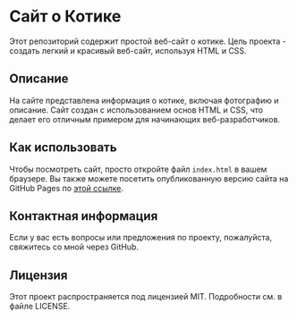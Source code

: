 # Сайт о Котике

Этот репозиторий содержит простой веб-сайт о котике. Цель проекта - создать легкий и красивый веб-сайт, используя HTML и CSS.

## Описание

На сайте представлена информация о котике, включая фотографию и описание. Сайт создан с использованием основ HTML и CSS, что делает его отличным примером для начинающих веб-разработчиков.

## Как использовать

Чтобы посмотреть сайт, просто откройте файл `index.html` в вашем браузере. Вы также можете посетить опубликованную версию сайта на GitHub Pages по [этой ссылке](ссылка_на_твой_сайт).

## Контактная информация

Если у вас есть вопросы или предложения по проекту, пожалуйста, свяжитесь со мной через GitHub.

## Лицензия

Этот проект распространяется под лицензией MIT. Подробности см. в файле LICENSE.
